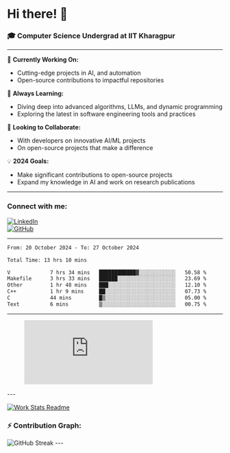 # Hi there! 👋

### 🎓 Computer Science Undergrad at IIT Kharagpur

---

🔭 **Currently Working On:**  
- Cutting-edge projects in AI, and automation  
- Open-source contributions to impactful repositories

🌱 **Always Learning:**  
- Diving deep into advanced algorithms, LLMs, and dynamic programming  
- Exploring the latest in software engineering tools and practices

👯 **Looking to Collaborate:**  
- With developers on innovative AI/ML projects  
- On open-source projects that make a difference

💡 **2024 Goals:**  
- Make significant contributions to open-source projects  
- Expand my knowledge in AI and work on research publications 

---

### Connect with me:

[![LinkedIn](https://img.shields.io/badge/LinkedIn-0077B5?style=for-the-badge&logo=linkedin&logoColor=white)](https://www.linkedin.com/in/sesidadi)  
[![GitHub](https://img.shields.io/badge/GitHub-181717?style=for-the-badge&logo=github&logoColor=white)](https://github.com/sesiii)

---
<!--START_SECTION:waka-->

```txt
From: 20 October 2024 - To: 27 October 2024

Total Time: 13 hrs 10 mins

V             7 hrs 34 mins   ████████████▓░░░░░░░░░░░░   50.58 %
Makefile      3 hrs 33 mins   ██████░░░░░░░░░░░░░░░░░░░   23.69 %
Other         1 hr 48 mins    ███░░░░░░░░░░░░░░░░░░░░░░   12.10 %
C++           1 hr 9 mins     ██░░░░░░░░░░░░░░░░░░░░░░░   07.73 %
C             44 mins         █▒░░░░░░░░░░░░░░░░░░░░░░░   05.00 %
Text          6 mins          ▒░░░░░░░░░░░░░░░░░░░░░░░░   00.75 %
```

<!--END_SECTION:waka-->
---
<figure><embed src="https://wakatime.com/share/@81d5e6c4-c575-43e6-9a9e-85ed25517f53/42cf003a-18dd-42ef-bded-df01146821f2.svg"></embed></figure>
---

[![Work Stats Readme](https://github.com/sesiii/sesiii/actions/workflows/main.yml/badge.svg)](https://github.com/sesiii/sesiii/actions/workflows/main.yml)

### ⚡ Contribution Graph:

<img src="https://streak-stats.demolab.com/?user=sesiii&theme=radical" alt="GitHub Streak" />
---

